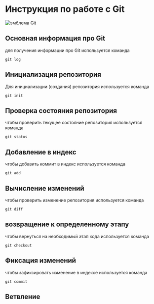 # **Инструкция по работе с Git**

![эмблема Git](git.jpg)

## Основная информация про Git

для получения информации про Git 
используется команда 

    git log

## Инициализация репозитория

Для инициализации (создания) репозитория 
используется команда

    git init

## Проверка состояния репозитория 

чтобы проверить текущее состояние репозитория
используется команда

    git status

## Добавление в индекс

чтобы добавить коммит в индекс
используется команда 

    git add

## Вычисление изменений 

чтобы проверить изменение репозитория
используется команда

    git diff

## возвращение к определенному этапу

чтобы вернуться на необходимый этап кода
используется команда

    git checkout

## Фиксация изменений 

чтобы зафиксировать изменение в индексе
используется команда

    git commit

## Ветвление